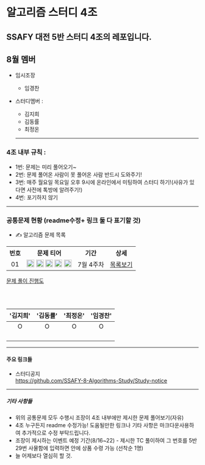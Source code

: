 # 알고리즘 스터디 4조

SSAFY 대전 5반 스터디 4조의 레포입니다.  
---------------------------------------------
## 8월 멤버

+ 임시조장   
  * 임경찬   
+ 스터디멤버 :   
  * 김지희   
  * 김동률   
  * 최정온   
  
  ------------------------------------------
  
 ### 4조 내부 규칙 :   
 
 + 1번: 문제는 미리 풀어오기~
 + 2번: 문제 풀어온 사람이 못 풀어온 사람 반드시 도와주기!
 + 3번: 매주 월요일 목요일 오후 9시에 온라인에서 미팅하여 스터디 하기!(사유가 있다면 사전에 톡방에 알려주기!)
 + 4번: 포기하지 않기
 
 ------------------------------------------------
 
 ### 공통문제 현황 (readme수정+ 링크 둘 다 표기할 것)
 * ✍ 알고리즘 문제 목록

<table align="center">
  <tr>
    <th align="center">번호</th>
    <th align="center">문제 티어</th>
    <th align="center">기간</th>
    <th align="center">상세</th>
  </tr>
  <tr>
    <td align="center">01</td>
    <td align="center">
      <a href="https://www.acmicpc.net/problem/1100"><img src="https://d2gd6pc034wcta.cloudfront.net/tier/4.svg" class="solvedac-tier" width=20px></a>
      <a href="https://www.acmicpc.net/problem/1059"><img src="https://d2gd6pc034wcta.cloudfront.net/tier/6.svg" class="solvedac-tier" width=20px></a>
      <a href="https://www.acmicpc.net/problem/1051"><img src="https://d2gd6pc034wcta.cloudfront.net/tier/7.svg" class="solvedac-tier" width=20px></a>
      <a href="https://www.acmicpc.net/problem/2468"><img src="https://d2gd6pc034wcta.cloudfront.net/tier/10.svg" class="solvedac-tier" width=20px></a>
      <a href="https://www.acmicpc.net/problem/2573"><img src="https://d2gd6pc034wcta.cloudfront.net/tier/12.svg" class="solvedac-tier" width=20px></a>
    </td>
    <td align="center">7월 4주차</td>
    <td align="center"><a href="https://github.com/SSAFY-8-Algorithms-Study/Study-notice/tree/main/questions/01_7_4week">목록보기</a></td>
  </tr>
</table>
<a href="https://docs.google.com/spreadsheets/d/1buxYrAU2_gUujN6GX5gJY60DjnuLz58yEKC10a_dLs8/edit#gid=0">문제 풀이 진행도</a><br>

<br><br>

 
 
   |'김지희'|'김동률'|'최정온'|'임경찬'|
   |:---:|:---:|:---:|:---:|
   |  O  | O  | O  |O|   
   |    |   |   |   |   
   |    |   |   |   |  
   |    |   |   |   |   
   |    |   |   |   |   
   
   -------------------------------------------------------------------
 #### 주요 링크들
 
  - 스터디공지  
 https://github.com/SSAFY-8-Algorithms-Study/Study-notice 
 
 -----------------------------------------------------------------------
 
##### 기타 사항들  

 * 위의 공통문제 모두 수행시 조장이 4조 내부에만 제시한 문제 풀어보기(자유)  
 * 4조 누구든지 readme 수정가능! 도움될만한 링크나 기타 사항은 마크다운사용하여 추가적으로 수정 부탁드립니다.  
 * 조장이 제시하는 이벤트 예정 기간(8/16~22) - 제시한 TC 풀이하여 그 번호를 5반 29번 사물함에 입력하면 안에 상품 수령 가능 (선착순 1명)
 * 늘 어제보다 열심히 할 것.


